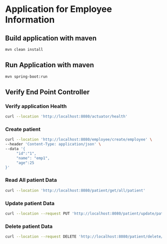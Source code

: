 # Application for Employee Information

## Build application with maven

```Bash
mvn clean install
```

## Run Application with maven

```Bash
mvn spring-boot:run
```

## Verify End Point Controller

### Verify application Health

```Bash
curl --location 'http://localhost:8080/actuator/health'
```

### Create patient

```Bash
curl --location 'http://localhost:8080/employee/create/employee' \
--header 'Content-Type: application/json' \
--data '{
     "id":"1",
     "name": "emp1",
     "age":25
}'
```

### Read All patient Data

```Bash
curl --location 'http://localhost:8080/patient/get/all/patient'
```

### Update patient Data

```Bash
curl --location --request PUT 'http://localhost:8080/patient/update/patient?id=1&age=22'
```

### Delete patient Data

```Bash
curl --location --request DELETE 'http://localhost:8080/patient/delete/patient?id=2'
```